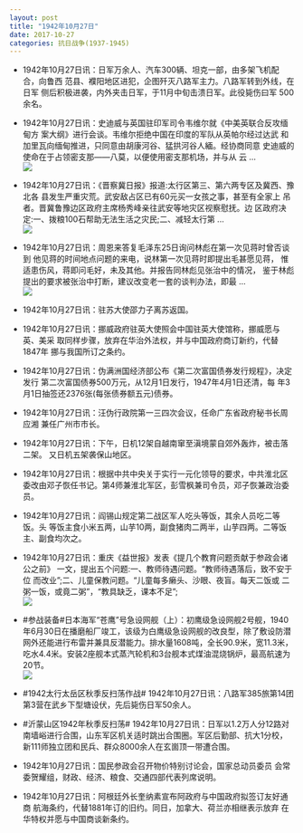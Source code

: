 ```yaml
---
layout: post
title: "1942年10月27日"
date: 2017-10-27
categories: 抗日战争(1937-1945)
---
```


<meta name="referrer" content="no-referrer" />

- 1942年10月27日讯：日军万余人、汽车300辆、坦克一部，由多架飞机配合，向鲁西 范县、襥阳地区进犯，企图歼灭八路军主力。八路军转到外线，在日军 侧后积极进袭，内外夹击日军，于11月中旬击溃日军。此役毙伤曰军 500余名。 

- 1942年10月27日讯：史迪威与英国驻印军司令韦维尔就《中美英联合反攻缅甸方 案大纲》进行会谈。韦维尔拒绝中国在印度的军队从英帕尔经过达武 和加里瓦向缅甸推进，只同意由胡康河谷、猛拱河谷人緬。经协商同意 史迪威的使命在于占领密支那——八莫，以便使用密支那机场，并与从 云 ... <br/><img src="https://wx1.sinaimg.cn/large/aca367d8ly1fkx3rh22n0j20c8090wei.jpg" />

- 1942年10月27日讯：《晋察冀日报》报道:太行区第三、第六两专区及冀西、豫北各 县发生严重灾荒。武安敌占区已有60元买一女孩之事，甚至有全家上 吊者。晋冀鲁豫边区政府主席杨秀峰亲往武安等地灾区视察慰抚。边 区政府决定:一、拨粮100石帮助无法生活之灾民;二、减轻太行第 ... <br/><img src="https://wx3.sinaimg.cn/large/aca367d8ly1fkx20v4oohj20c809zjrh.jpg" />

- 1942年10月27日讯：周恩来答复毛泽东25日询问林彪在第一次见蒋时曾否谈到 他见蒋的时间地点问题的来电，说林第一次见蒋时即提出毛甚愿见蒋， 惟适患伤风，蒋即问毛好，未及其他。并报告同林彪见张治中的情况， 鉴于林彪提出的要求被张治中打断，建议改变老一套的谈判办法，即最  ... <br/><img src="https://wx3.sinaimg.cn/large/aca367d8ly1fkx0ap3jeij20c8090mx7.jpg" />

- 1942年10月27日讯：驻苏大使邵力子离苏返国。 

- 1942年10月27日讯：挪威政府驻英大使照会中国驻英大使馆称，挪威愿与英、美采 取同样步骤，放弃在华治外法权，并与中国政府商订新约，代替1847年 挪与我国所订之条约。 

- 1942年10月27日讯：伪满洲国经济部公布《第二次富国债券发行规程》，决定发行 第二次富国债券500万元，从12月1日发行，1947年4月1日还清，每 年3月1日抽签还2376张(每张债券额五元)债券。 

- 1942年10月27日讯：汪伪行政院第一三四次会议，任命广东省政府秘书长周应湘 兼任广州市市长。 

- 1942年10月27日讯：下午，日机12架自越南窜至滇境蒙自郊外轰炸，被击落二架。 又日机五架袭保山地区。 

- 1942年10月27日讯：根据中共中央关于实行一元化领导的要求，中共淮北区委改由邓子恢任书记。第4师兼淮北军区，彭雪枫兼司令员，邓子恢兼政治委员。 

- 1942年10月27日讯：阎锡山规定第二战区军人吃头等饭，其余人员吃二等饭。头 等饭主食小米五两，山芋10两，副食猪肉二两半，山芋四两。二等饭 主、副食均次之。 

- 1942年10月27日讯：重庆《益世报》发表《提几个教育问题贡献于参政会诸公之前》 一文，提出五个问题:一、教师待遇问题。“教师待遇落后，致不安于位 而改业”;二、儿童保教问题。“儿童每多癞头、沙眼、夜盲。每天二饭或 二粥一饭，或竟二粥”，“教具缺乏，课本不足”; <br/><img src="https://wx4.sinaimg.cn/large/aca367d8ly1fkwmf68m0cj20c80bxaa5.jpg" />

- #参战装备#日本海军“苍鹰”号急设网舰（上）：初鹰级急设网舰2号舰，1940年6月30日在播磨船厂竣工，该级为白鹰级急设网舰的改良型，除了敷设防潜网外还能进行布雷并兼具反潜能力。排水量1608吨，全长90.9米，宽11.3米，吃水4.4米。安装2座舰本式蒸汽轮机和3台舰本式煤油混烧锅炉，最高航速为20节。 <br/><img src="https://wx1.sinaimg.cn/large/aca367d8ly1fkwkoqc92mj20dc07c74x.jpg" />

- #1942太行太岳区秋季反扫荡作战# 1942年10月27日讯：八路军385旅第14团第3营在武乡下型塘设伏，先后毙伤日军50余人。 

- #沂蒙山区1942年秋季反扫荡# 1942年10月27日讯：日军以1.2万人分12路对南墙峪进行合围，山东军区机关适时跳出合围圈。军区后勤部、抗大1分校，新111师独立团和民兵、群众8000余人在玄崮顶一带遭合围。 

- 1942年10月27日讯：国民参政会召开物价特别讨论会，国家总动员委员 会常委贺耀组，财政、经济、粮食、交通四部代表列席说明。 

- 1942年10月27日讯：阿根廷外长奎纳素宣布阿政府与中国政府拟签订友好通商 航海条约，代替1881年订的旧约。同日，加拿大、荷兰亦相继表示放弃 在华特权并愿与中国商谈新条约。 

